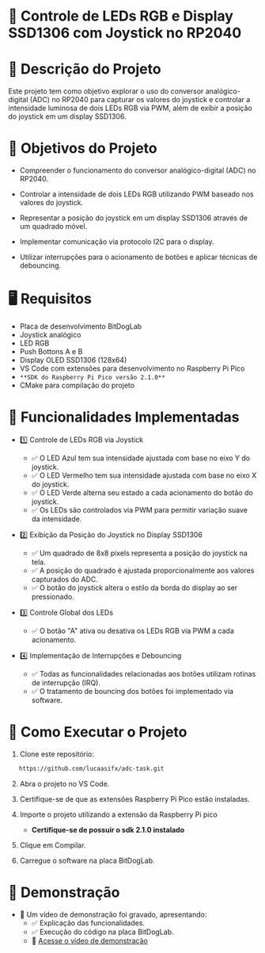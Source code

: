 # 📌 Controle de LEDs RGB e Display SSD1306 com Joystick no RP2040

# 📖 Descrição do Projeto
Este projeto tem como objetivo explorar o uso do conversor analógico-digital (ADC) no RP2040 para capturar os valores do joystick e controlar a intensidade luminosa de dois LEDs RGB via PWM, além de exibir a posição do joystick em um display SSD1306.

# 🎯 Objetivos do Projeto

- Compreender o funcionamento do conversor analógico-digital (ADC) no RP2040.

- Controlar a intensidade de dois LEDs RGB utilizando PWM baseado nos valores do joystick.

- Representar a posição do joystick em um display SSD1306 através de um quadrado móvel.

- Implementar comunicação via protocolo I2C para o display.

- Utilizar interrupções para o acionamento de botões e aplicar técnicas de debouncing.


# 🖥️ Requisitos

- Placa de desenvolvimento BitDogLab
- Joystick analógico
- LED RGB
- Push Bottons A e B
- Display OLED SSD1306 (128x64)
- VS Code com extensões para desenvolvimento no Raspberry Pi Pico
- ```**SDK do Raspberry Pi Pico versão 2.1.0**```
- CMake para compilação do projeto

# 🔧 Funcionalidades Implementadas

- 1️⃣ Controle de LEDs RGB via Joystick
  - ✅ O LED Azul tem sua intensidade ajustada com base no eixo Y do joystick.
  - ✅ O LED Vermelho tem sua intensidade ajustada com base no eixo X do joystick.
  - ✅ O LED Verde alterna seu estado a cada acionamento do botão do joystick.
  - ✅ Os LEDs são controlados via PWM para permitir variação suave da intensidade.
- 2️⃣ Exibição da Posição do Joystick no Display SSD1306
  - ✅ Um quadrado de 8x8 pixels representa a posição do joystick na tela.
  - ✅ A posição do quadrado é ajustada proporcionalmente aos valores capturados do ADC.
  - ✅ O botão do joystick altera o estilo da borda do display ao ser pressionado.

- 3️⃣ Controle Global dos LEDs
  - ✅ O botão "A" ativa ou desativa os LEDs RGB via PWM a cada acionamento.
- 4️⃣ Implementação de Interrupções e Debouncing
  - ✅ Todas as funcionalidades relacionadas aos botões utilizam rotinas de interrupção (IRQ).
  - ✅ O tratamento de bouncing dos botões foi implementado via software.
 
# 🚀 Como Executar o Projeto
1. Clone este repositório:
```bash
   https://github.com/lucaasifx/adc-task.git
```
2. Abra o projeto no VS Code.

3. Certifique-se de que as extensões Raspberry Pi Pico estão instaladas.

4. Importe o projeto utilizando a extensão da Raspberry Pi pico
    - **Certifique-se de possuir o sdk 2.1.0 instalado**
5. Clique em Compilar.
6. Carregue o software na placa BitDogLab.

# 🎥 Demonstração

- 📌 Um vídeo de demonstração foi gravado, apresentando:
  - ✅ Explicação das funcionalidades.
  - ✅ Execução do código na placa BitDogLab.
  - 🔗 [Acesse o vídeo de demonstração](https://www.youtube.com/watch?v=vWzc-5qkFN0)
# #
